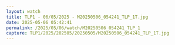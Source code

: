 ```yaml
---
layout: watch
title: TLP1 - 06/05/2025 - M20250506_054241_TLP_1T.jpg
date: 2025-05-06 05:42:41
permalink: /2025/05/06/watch/M20250506_054241_TLP_1
capture: TLP1/2025/202505/20250505/M20250506_054241_TLP_1T.jpg
---
```

